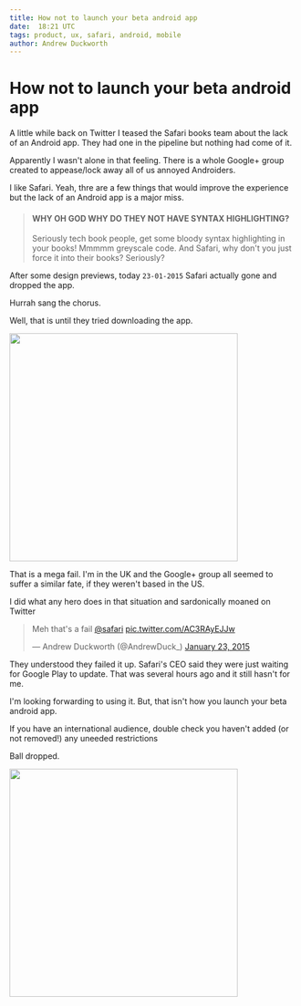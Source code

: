 ```yaml
---
title: How not to launch your beta android app
date:  18:21 UTC
tags: product, ux, safari, android, mobile
author: Andrew Duckworth
---
```


# How not to launch your beta android app

A little while back on Twitter I teased the Safari books team about the lack of an Android app. They had one in the pipeline but nothing had come of it.

Apparently I wasn't alone in that feeling. There is a whole Google+ group created to appease/lock away all of us annoyed Androiders.

I like Safari. Yeah, thre are a few things that would improve the experience but the lack of an Android app is a major miss.

> #### WHY OH GOD WHY DO THEY NOT HAVE SYNTAX HIGHLIGHTING?
> Seriously tech book people, get some bloody syntax highlighting in your books! Mmmmm greyscale code. And Safari, why don't you just force it into their books? Seriously?

After some design previews, today ```23-01-2015``` Safari actually gone and dropped the app.

Hurrah sang the chorus.

Well, that is until they tried downloading the app.

<html>
<img src="https://pbs.twimg.com/media/B8C81KqIYAAwRE2.jpg" class="small-img" height="400">
</html>


That is a mega fail. I'm in the UK and the Google+ group all seemed to suffer a similar fate, if they weren't based in the US.

I did what any hero does in that situation and sardonically moaned on Twitter

<html>
<blockquote class="twitter-tweet" data-cards="hidden" lang="en"><p>Meh that&#39;s a fail <a href="https://twitter.com/safari">@safari</a> <a href="http://t.co/AC3RAyEJJw">pic.twitter.com/AC3RAyEJJw</a></p>&mdash; Andrew Duckworth (@AndrewDuck_) <a href="https://twitter.com/AndrewDuck_/status/558653977387335680">January 23, 2015</a></blockquote>
<script async src="//platform.twitter.com/widgets.js" charset="utf-8"></script>
</html>

They understood they failed it up. Safari's CEO said they were just waiting for Google Play to update. That was several hours ago and it still hasn't for me.

I'm looking forwarding to using it. But, that isn't how you launch your beta android app.

If you have an international audience, double check you haven't added (or not removed!) any uneeded restrictions

Ball dropped.

<html>
<img src="http://cdn.fansided.com/wp-content/blogs.dir/229/files/2013/10/wainwrightWS1.gif" class="small-img" height="400">
</html>

